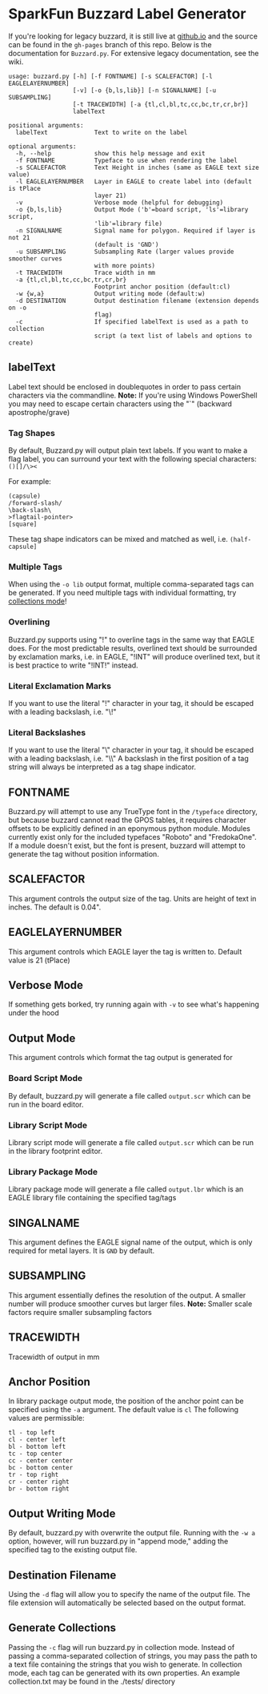 # SparkFun Buzzard Label Generator

If you're looking for legacy buzzard, it is still live at [github.io](https://sparkfunx.github.io/Buzzard/) and the source can be found in the `gh-pages` branch of this repo. Below is the documentation for `Buzzard.py`. For extensive legacy documentation, see the wiki.

```
usage: buzzard.py [-h] [-f FONTNAME] [-s SCALEFACTOR] [-l EAGLELAYERNUMBER]
                  [-v] [-o {b,ls,lib}] [-n SIGNALNAME] [-u SUBSAMPLING]
                  [-t TRACEWIDTH] [-a {tl,cl,bl,tc,cc,bc,tr,cr,br}]
                  labelText

positional arguments:
  labelText             Text to write on the label

optional arguments:
  -h, --help            show this help message and exit
  -f FONTNAME           Typeface to use when rendering the label
  -s SCALEFACTOR        Text Height in inches (same as EAGLE text size value)
  -l EAGLELAYERNUMBER   Layer in EAGLE to create label into (default is tPlace
                        layer 21)
  -v                    Verbose mode (helpful for debugging)
  -o {b,ls,lib}         Output Mode ('b'=board script, 'ls'=library script,
                        'lib'=library file)
  -n SIGNALNAME         Signal name for polygon. Required if layer is not 21
                        (default is 'GND')
  -u SUBSAMPLING        Subsampling Rate (larger values provide smoother curves 
                        with more points)
  -t TRACEWIDTH         Trace width in mm
  -a {tl,cl,bl,tc,cc,bc,tr,cr,br}
                        Footprint anchor position (default:cl)
  -w {w,a}              Output writing mode (default:w)
  -d DESTINATION        Output destination filename (extension depends on -o
                        flag)
  -c                    If specified labelText is used as a path to collection
                        script (a text list of labels and options to create)                      
  ```
  
  ## labelText
  
  Label text should be enclosed in doublequotes in order to pass certain characters via the commandline. 
  **Note:** If you're using Windows PowerShell you may need to escape certain characters using the "`" (backward apostrophe/grave)
  
  ### Tag Shapes
  
  By default, Buzzard.py will output plain text labels. If you want to make a flag label, you can surround your text with the following
  special characters: `()[]/\><`
  
  For example: 
  ```
  (capsule)
  /forward-slash/
  \back-slash\
  >flagtail-pointer>
  [square]
  ```
  
  These tag shape indicators can be mixed and matched as well, i.e. `(half-capsule]`
  
  ### Multiple Tags
  
  When using the `-o lib` output format, multiple comma-separated tags can be generated. If you need multiple tags with individual
  formatting, try [collections mode](https://github.com/sparkfunX/Buzzard/tree/python#generate-collections)! 
  
  ### Overlining 
  
  Buzzard.py supports using "!" to overline tags in the same way that EAGLE does. For the most predictable results, overlined text 
  should be surrounded by exclamation marks, i.e. in EAGLE, "!INT" will produce overlined text, but it is best practice to write "!INT!"
  instead.
  
  ### Literal Exclamation Marks
  
  If you want to use the literal "!" character in your tag, it should be escaped with a leading backslash, i.e. "\\!"
  
  ### Literal Backslashes
  
  If you want to use the literal "\\" character in your tag, it should be escaped with a leading backslash, i.e. "\\\\"
  A backslash in the first position of a tag string will always be interpreted as a tag shape indicator.
  
  ## FONTNAME
  
  Buzzard.py will attempt to use any TrueType font in the `/typeface` directory, but because buzzard cannot read the GPOS tables, 
  it requires character offsets to be explicitly defined in an eponymous python module. Modules currently exist only for the included
  typefaces "Roboto" and "FredokaOne". If a module doesn't exist, but the font is present, buzzard will attempt to generate the tag
  without position information. 
  
  ## SCALEFACTOR
  
  This argument controls the output size of the tag. Units are height of text in inches. The default is 0.04".
  
  ## EAGLELAYERNUMBER
  
  This argument controls which EAGLE layer the tag is written to. Default value is 21 (tPlace)

  ## Verbose Mode
  
  If something gets borked, try running again with `-v` to see what's happening under the hood
  
  ## Output Mode
  
  This argument controls which format the tag output is generated for
  
  ### Board Script Mode
  
  By default, buzzard.py will generate a file called `output.scr` which can be run in the board editor.
  
  ### Library Script Mode
  
  Library script mode will generate a file called `output.scr` which can be run in the library footprint editor.
  
  ### Library Package Mode
  
  Library package mode will generate a file called `output.lbr` which is an EAGLE library file containing the specified tag/tags
  
  ## SINGALNAME
  
  This argument defines the EAGLE signal name of the output, which is only required for metal layers. It is `GND` by default.
  
  ## SUBSAMPLING
  
  This argument essentially defines the resolution of the output. A smaller number will produce smoother curves but larger files. 
  **Note:**  Smaller scale factors require smaller subsampling factors
  
  ## TRACEWIDTH

  Tracewidth of output in mm
  
  ## Anchor Position
  
  In library package output mode, the position of the anchor point can be specified using the `-a` argument. The default value is `cl`
  The following values are permissible:
  
  ```
  tl - top left
  cl - center left
  bl - bottom left
  tc - top center
  cc - center center
  bc - bottom center
  tr - top right
  cr - center right
  br - bottom right
  ```
  
  ## Output Writing Mode

  By default, buzzard.py with overwrite the output file. Running with the `-w a` option, however, will run buzzard.py in "append mode," 
  adding the specified tag to the existing output file.
  
  ## Destination Filename
  
  Using the `-d` flag will allow you to specify the name of the output file. The file extension will automatically be selected based on
  the output format.
  
  ## Generate Collections
  
  Passing the `-c` flag will run buzzard.py in collection mode. Instead of passing a comma-separated collection of strings, you may pass 
  the path to a text file containing the strings that you wish to generate. In collection mode, each tag can be generated with its own
  properties. An example collection.txt may be found in the ./tests/ directory
